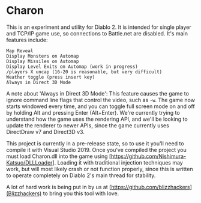 # Charon

This is an experiment and utility for Diablo 2. It is intended for single player and TCP/IP game use, so connections to Battle.net are disabled. It's main features include:

    Map Reveal
    Display Monsters on Automap
    Display Missiles on Automap
    Display Level Exits on Automap (work in progress)
    /players X uncap (16-20 is reasonable, but very difficult)
    Weather toggle (press insert key)
    Always in Direct 3D Mode

A note about 'Always in Direct 3D Mode':
    This feature causes the game to ignore command line flags that control the video, such as `-w`. The game now starts windowed every time, and you can toggle full screen mode on and off by holding Alt and pressing Enter (Alt+Enter). We're currently trying to understand how the game uses the rendering API, and we'll be looking to update the renderer to newer APIs, since the game currently uses DirectDraw v7 and Direct3D v3.

This project is currently in a pre-release state, so to use it you'll need to compile it with Visual Studio 2019. Once you've compiled the project you must load Charon.dll into the game using [https://github.com/Nishimura-Katsuo/DLLLoader]. Loading it with traditional injection techniques may work, but will most likely crash or not function properly, since this is written to operate completely on Diablo 2's main thread for stability.

A lot of hard work is being put in by us at [https://github.com/blizzhackers](Blizzhackers) to bring you this tool with love.
